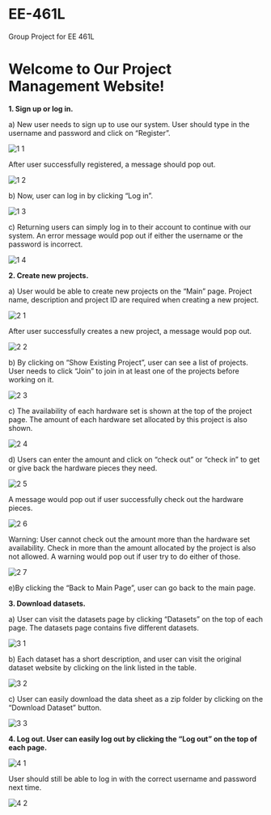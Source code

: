 # EE-461L
Group Project for EE 461L

# Welcome to Our Project Management Website!
**1. Sign up or log in.**

  a) New user needs to sign up to use our system. User should type in the username and password  and click on “Register”.
  
  ![1 1](https://user-images.githubusercontent.com/47439747/166570900-26b6b961-9a02-4923-aa24-87f41ab20ef3.png)
  
  After user successfully registered, a message should pop out.
  
  ![1 2](https://user-images.githubusercontent.com/47439747/166571430-6da0256b-1aa6-4c76-b152-087659dad1ec.png)
  
  b) Now, user can log in by clicking “Log in”.
  
  ![1 3](https://user-images.githubusercontent.com/47439747/166571689-2580f5b2-9250-4040-aba7-d180ccd843a5.png)

  c) Returning users can simply log in to their account to continue with our system. An error message would pop out if either the username or the password is incorrect.
  
  ![1 4](https://user-images.githubusercontent.com/47439747/166571859-2b083242-c3d2-4c2c-8def-e762a8ea736b.png)

**2. Create new projects.**
  
  a) User would be able to create new projects on the “Main” page. Project name, description and project ID are required when creating a new project.
  
  ![2 1](https://user-images.githubusercontent.com/47439747/166572375-2a18c622-de47-42e8-b1f3-a23f542c5d5b.png)
  
  After user successfully creates a new project, a message would pop out.
  
  ![2 2](https://user-images.githubusercontent.com/47439747/166572525-f0881ca9-9a25-41b3-977a-204ea38e463c.png)

  b) By clicking on “Show Existing Project”, user can see a list of projects. User needs to click “Join” to join in at least one of the projects before working on it.
  
  ![2 3](https://user-images.githubusercontent.com/47439747/166572839-e784db8f-c7b6-477e-8fe2-a47b437865a3.png)
  
  c) The availability of each hardware set is shown at the top of the project page. The amount of each hardware set allocated by this project is also shown.
  
  ![2 4](https://user-images.githubusercontent.com/47439747/166573172-406d4412-a15f-43b3-81e5-6aa02494db11.png)

  d) Users can enter the amount and click on “check out” or “check in” to get or give back the hardware pieces they need.
  
  ![2 5](https://user-images.githubusercontent.com/47439747/166573370-3157bdd6-bffe-4880-96d3-97709e9541c6.png)

  A message would pop out if user successfully check out the hardware pieces.
  
  ![2 6](https://user-images.githubusercontent.com/47439747/166573461-16f45992-9902-4578-afa8-05db8df9c22d.png)
  
  Warning: User cannot check out the amount more than the hardware set availability. Check in more than the amount allocated by the project is also not allowed. A warning would pop out if user try to do either of those.

  ![2 7](https://user-images.githubusercontent.com/47439747/166573560-0b272a4d-9460-42ce-9a92-28a837cbd463.png)
  
  e)By clicking the “Back to Main Page”, user can go back to the main page.

**3. Download datasets.**

a) User can visit the datasets page by clicking “Datasets” on the top of each page. The datasets page contains five different datasets. 

![3 1](https://user-images.githubusercontent.com/47439747/166574127-075b7cca-f1fe-4978-a51f-a2d5d8f90e59.png)

b) Each dataset has a short description, and user can visit the original dataset website by clicking on the link listed in the table.

![3 2](https://user-images.githubusercontent.com/47439747/166574323-a38a9d5f-277e-4670-9010-bdc10fcb8ab2.png)

c) User can easily download the data sheet as a zip folder by clicking on the “Download Dataset” button.

![3 3](https://user-images.githubusercontent.com/47439747/166574364-84679d03-3661-4b76-89ca-b4d7c534f566.png)

**4. Log out. User can easily log out by clicking the “Log out” on the top of each page.**

![4 1](https://user-images.githubusercontent.com/47439747/166574452-2d91b879-537d-4d2e-a2e8-d205a712d8d3.png)

User should still be able to log in with the correct username and password next time.

![4 2](https://user-images.githubusercontent.com/47439747/166574476-ff6cb379-1c57-46f2-94dc-e817b9b1c9d4.png)






  
  
  




